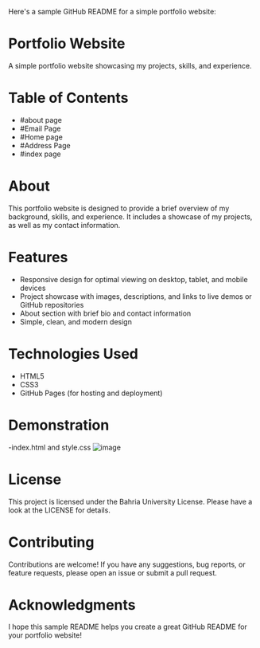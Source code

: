Here's a sample GitHub README for a simple portfolio website:

# Portfolio Website

A simple portfolio website showcasing my projects, skills, and experience.

# Table of Contents
- #about page
- #Email Page
- #Home page
- #Address Page
- #index page

# About
This portfolio website is designed to provide a brief overview of my background, skills, and experience. It includes a showcase of my projects, as well as my contact information.

# Features
- Responsive design for optimal viewing on desktop, tablet, and mobile devices
- Project showcase with images, descriptions, and links to live demos or GitHub repositories
- About section with brief bio and contact information
- Simple, clean, and modern design

# Technologies Used
- HTML5
- CSS3 
- GitHub Pages (for hosting and deployment)
  
# Demonstration
-index.html and style.css
![image](https://github.com/user-attachments/assets/4f700fc3-9e0e-4d92-9d96-e5f73ae77815)


# License
This project is licensed under the Bahria University License. Please have a look at the LICENSE for details.

# Contributing
Contributions are welcome! If you have any suggestions, bug reports, or feature requests, please open an issue or submit a pull request.

# Acknowledgments
I hope this sample README helps you create a great GitHub README for your portfolio website!
